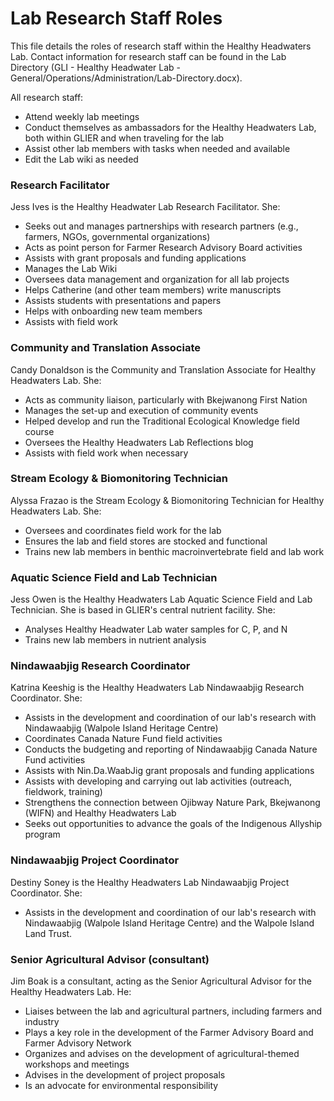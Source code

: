 # Lab Research Staff Roles
This file details the roles of research staff within the Healthy Headwaters Lab. Contact information for research staff can be found in the Lab Directory (GLI - Healthy Headwater Lab - General/Operations/Administration/Lab-Directory.docx).

All research staff:
* Attend weekly lab meetings
* Conduct themselves as ambassadors for the Healthy Headwaters Lab, both within GLIER and when traveling for the lab
* Assist other lab members with tasks when needed and available
* Edit the Lab wiki as needed

### Research Facilitator
Jess Ives is the Healthy Headwater Lab Research Facilitator. She:
* Seeks out and manages partnerships with research partners (e.g., farmers, NGOs, governmental organizations)
* Acts as point person for Farmer Research Advisory Board activities
* Assists with grant proposals and funding applications
* Manages the Lab Wiki
* Oversees data management and organization for all lab projects
* Helps Catherine (and other team members) write manuscripts
* Assists students with presentations and papers
* Helps with onboarding new team members
* Assists with field work

### Community and Translation Associate
Candy Donaldson is the Community and Translation Associate for Healthy Headwaters Lab. She:
* Acts as community liaison, particularly with Bkejwanong First Nation
* Manages the set-up and execution of community events
* Helped develop and run the Traditional Ecological Knowledge field course
* Oversees the Healthy Headwaters Lab Reflections blog
* Assists with field work when necessary

### Stream Ecology & Biomonitoring Technician
Alyssa Frazao is the Stream Ecology & Biomonitoring Technician for Healthy Headwaters Lab. She:
* Oversees and coordinates field work for the lab
* Ensures the lab and field stores are stocked and functional
* Trains new lab members in benthic macroinvertebrate field and lab work

### Aquatic Science Field and Lab Technician  
Jess Owen is the Healthy Headwaters Lab Aquatic Science Field and Lab Technician. She is based in GLIER's central nutrient facility. She:
* Analyses Healthy Headwater Lab water samples for C, P, and N
* Trains new lab members in nutrient analysis

### Nindawaabjig Research Coordinator
Katrina Keeshig is the Healthy Headwaters Lab Nindawaabjig Research Coordinator. She:
* Assists in the development and coordination of our lab's research with Nindawaabjig (Walpole Island Heritage Centre) 
* Coordinates Canada Nature Fund field activities
*	Conducts the budgeting and reporting of Nindawaabjig Canada Nature Fund activities
*	Assists with Nin.Da.WaabJig grant proposals and funding applications
*	Assists with developing and carrying out lab activities (outreach, fieldwork, training)
*	Strengthens the connection between Ojibway Nature Park, Bkejwanong (WIFN) and Healthy Headwaters Lab
*	Seeks out opportunities to advance the goals of the Indigenous Allyship program 

### Nindawaabjig Project Coordinator 
Destiny Soney is the Healthy Headwaters Lab Nindawaabjig Project Coordinator. She:
* Assists in the development and coordination of our lab's research with Nindawaabjig (Walpole Island Heritage Centre) and the Walpole Island Land Trust. 

### Senior Agricultural Advisor (consultant)  
Jim Boak is a consultant, acting as the Senior Agricultural Advisor for the Healthy Headwaters Lab. He:
* Liaises between the lab and agricultural partners, including farmers and industry
* Plays a key role in the development of the Farmer Advisory Board and Farmer Advisory Network
* Organizes and advises on the development of agricultural-themed workshops and meetings
* Advises in the development of project proposals
* Is an advocate for environmental responsibility
